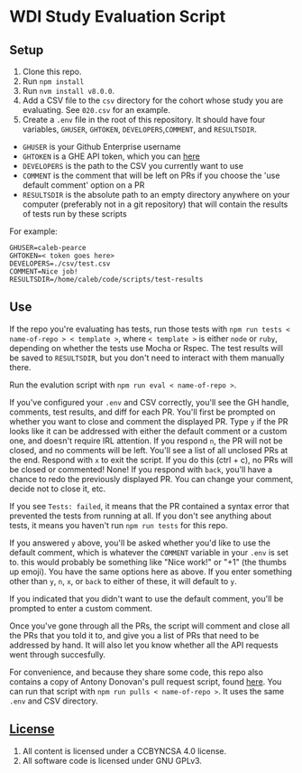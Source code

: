 # WDI Study Evaluation Script

## Setup

1. Clone this repo.
1. Run `npm install`
1. Run `nvm install v8.0.0`.
1. Add a CSV file to the `csv` directory for the cohort whose study you are
evaluating. See `020.csv` for an example.
1. Create a `.env` file in the root of this repository. It should have four
variables, `GHUSER`, `GHTOKEN`, `DEVELOPERS`,`COMMENT`, and `RESULTSDIR`.

- `GHUSER` is your Github Enterprise username
- `GHTOKEN` is a GHE API token, which you can [here](https://git.generalassemb.ly/settings/tokens/)
- `DEVELOPERS` is the path to the CSV you currently want to use
- `COMMENT` is the comment that will be left on PRs if you choose the 'use
default comment' option on a PR
- `RESULTSDIR` is the absolute path to an empty directory anywhere on your
computer (preferably not in a git repository) that will contain the results
of tests run by these scripts

For example:
```
GHUSER=caleb-pearce
GHTOKEN=< token goes here>
DEVELOPERS=./csv/test.csv
COMMENT=Nice job!
RESULTSDIR=/home/caleb/code/scripts/test-results
```

## Use

If the repo you're evaluating has tests, run those tests with
`npm run tests < name-of-repo > < template >`, where `< template >` is either
`node` or `ruby`, depending on whether the tests use Mocha or Rspec. The test
results will be saved to `RESULTSDIR`, but you don't need to interact with them
manually there.

Run the evalution script with `npm run eval < name-of-repo >`.

If you've configured your `.env` and CSV correctly, you'll see the GH handle,
comments, test results, and diff for each PR. You'll first be prompted on
whether you want to close and comment the displayed PR. Type `y` if the PR looks
like it can be addressed with either the default comment or a custom one, and
doesn't require IRL attention. If you respond `n`, the PR will not be closed,
and no comments will be left. You'll see a list of all unclosed PRs at the end.
Respond with `x` to exit the script. If you do this (ctrl + c), no PRs will be
closed or commented! None! If you respond with `back`, you'll have a chance to
redo the previously displayed PR. You can change your comment, decide not to
close it, etc.

If you see `Tests: failed`, it means that the PR contained a syntax error that
prevented the tests from running at all. If you don't see anything about tests,
it means you haven't run `npm run tests` for this repo.

If you answered `y` above, you'll be asked whether you'd like to use the default
comment, which is whatever the `COMMENT` variable in your `.env` is set to. this
would probably be something like "Nice work!" or "+1" (the thumbs up emoji). You
have the same options here as above. If you enter something other than `y`, `n`,
`x`, or `back` to either of these, it will default to `y`.

If you indicated that you didn't want to use the default comment, you'll be
prompted to enter a custom comment.

Once you've gone through all the PRs, the script will comment and close all the
PRs that you told it to, and give you a list of PRs that need to be addressed by
hand. It will also let you know whether all the API requests went through
succesfully.

For convenience, and because they share some code, this repo also contains a
copy of Antony Donovan's pull request script, found
[here](https://git.generalassemb.ly/wdi-bos-faculty/pull-requests). You can run
that script with `npm run pulls < name-of-repo >`. It uses the same `.env` and
CSV directory.



## [License](LICENSE)

1.  All content is licensed under a CC­BY­NC­SA 4.0 license.
1.  All software code is licensed under GNU GPLv3.
